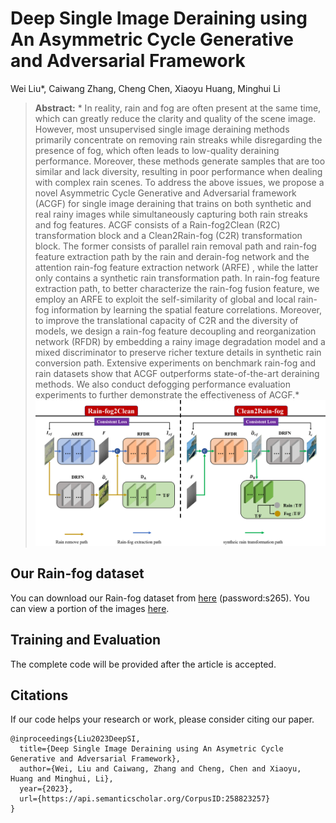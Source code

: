 # Deep Single Image Deraining using An Asymmetric Cycle Generative and Adversarial Framework
Wei Liu*, Caiwang Zhang,  Cheng Chen, Xiaoyu Huang, Minghui Li

> **Abstract:** * In reality, rain and fog are often present at the same time, which can greatly reduce the clarity and quality of the scene image.
However, most unsupervised single image deraining methods primarily concentrate on removing rain streaks while disregarding the presence of fog, which often leads to low-quality deraining performance. 
Moreover, these methods generate samples that are too similar and lack diversity, resulting in poor performance when dealing with complex rain scenes. 
To address the above issues, we propose a novel Asymmetric Cycle Generative and Adversarial framework (ACGF) for single image deraining that trains on both synthetic and real rainy images while simultaneously capturing both rain streaks and fog features. 
ACGF consists of a Rain-fog2Clean (R2C) transformation block and a Clean2Rain-fog (C2R) transformation block. 
The former consists of parallel rain removal path and rain-fog feature extraction path by the rain and derain-fog network and the attention rain-fog feature extraction network (ARFE) , while the latter only contains a synthetic rain transformation path.
In rain-fog feature extraction path, to better characterize the rain-fog fusion feature, we employ an ARFE to exploit the self-similarity of global and local rain-fog information by learning the spatial feature correlations. 
Moreover, to improve the translational capacity of C2R and the diversity of models, we design a rain-fog feature decoupling and reorganization network (RFDR) by embedding a rainy image degradation model and a mixed discriminator to preserve richer texture details in synthetic rain conversion path.
Extensive experiments on benchmark rain-fog and rain datasets show that ACGF outperforms state-of-the-art deraining methods. We also conduct defogging performance evaluation experiments to further demonstrate the effectiveness of ACGF.* 
![image](https://github.com/wangwangzhang9527/ACGF/blob/main/figures/architecture.png)

## Our Rain-fog dataset
You can download our Rain-fog dataset from [here](https://pan.baidu.com/s/18z2LJbpnq4Ab89JytFli3g) (password:s265).
You can view a portion of the images [here](https://github.com/wangwangzhang9527/ACGF/blob/main/figures/dataset).

## Training and Evaluation

The complete code will be provided after the article is accepted.

## Citations
If our code helps your research or work, please consider citing our paper.
```
@inproceedings{Liu2023DeepSI,
  title={Deep Single Image Deraining using An Asymetric Cycle Generative and Adversarial Framework},
  author={Wei, Liu and Caiwang, Zhang and Cheng, Chen and Xiaoyu, Huang and Minghui, Li},
  year={2023},
  url={https://api.semanticscholar.org/CorpusID:258823257}
}
```


